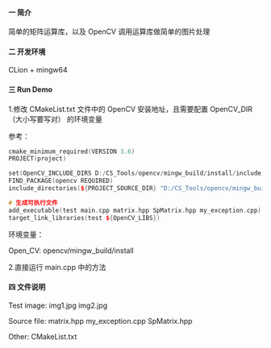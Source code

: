 #### 一 简介

简单的矩阵运算库，以及 OpenCV 调用运算库做简单的图片处理

#### 二 开发环境

CLion + mingw64

#### 三 Run Demo

1.修改 CMakeList.txt 文件中的 OpenCV 安装地址，且需要配置 OpenCV_DIR（大小写要写对） 的环境变量

参考：

```C++
cmake_minimum_required(VERSION 3.6)
PROJECT(project)

set(OpenCV_INCLUDE_DIRS D:/CS_Tools/opencv/mingw_build/install/include)
FIND_PACKAGE(opencv REQUIRED)
include_directories(${PROJECT_SOURCE_DIR} "D:/CS_Tools/opencv/mingw_build/install/include/opencv2")

# 生成可执行文件
add_executable(test main.cpp matrix.hpp SpMatrix.hpp my_exception.cpp)
target_link_libraries(test ${OpenCV_LIBS})
```

环境变量：

Open_CV: opencv/mingw_build/install

2.直接运行 main.cpp 中的方法

#### 四 文件说明

Test image: img1.jpg img2.jpg

Source file: matrix.hpp my_exception.cpp SpMatrix.hpp

Other: CMakeList.txt




